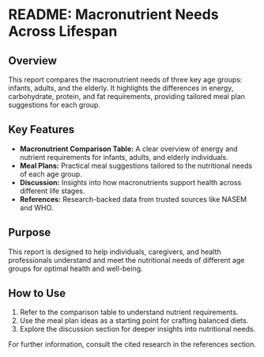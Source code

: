 # README: Macronutrient Needs Across Lifespan

## Overview
This report compares the macronutrient needs of three key age groups: infants, adults, and the elderly. It highlights the differences in energy, carbohydrate, protein, and fat requirements, providing tailored meal plan suggestions for each group.

## Key Features
- **Macronutrient Comparison Table:** A clear overview of energy and nutrient requirements for infants, adults, and elderly individuals.  
- **Meal Plans:** Practical meal suggestions tailored to the nutritional needs of each age group.  
- **Discussion:** Insights into how macronutrients support health across different life stages.  
- **References:** Research-backed data from trusted sources like NASEM and WHO.

## Purpose
This report is designed to help individuals, caregivers, and health professionals understand and meet the nutritional needs of different age groups for optimal health and well-being.

## How to Use
1. Refer to the comparison table to understand nutrient requirements.
2. Use the meal plan ideas as a starting point for crafting balanced diets.
3. Explore the discussion section for deeper insights into nutritional needs.

For further information, consult the cited research in the references section.

